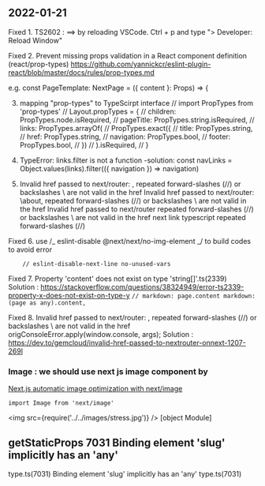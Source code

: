 ## 2022-01-21

Fixed 1. TS2602 :
==> by reloading VSCode.
Ctrl + p and type "> Developer: Reload Window"

Fixed 2. Prevent missing props validation in a React component definition (react/prop-types)
https://github.com/yannickcr/eslint-plugin-react/blob/master/docs/rules/prop-types.md

e.g. const PageTemplate: NextPage<Props> = ({ content }: Props) => {

3. mapping "prop-types" to TypeScirpt interface
   // import PropTypes from 'prop-types'
   // Layout.propTypes = {
   // children: PropTypes.node.isRequired,
   // pageTitle: PropTypes.string.isRequired,
   // links: PropTypes.arrayOf(
   // PropTypes.exact({
   // title: PropTypes.string,
   // href: PropTypes.string,
   // navigation: PropTypes.bool,
   // footer: PropTypes.bool,
   // })
   // ).isRequired,
   // }

4. TypeError: links.filter is not a function
   -solution:
   const navLinks = Object.values(links).filter(({ navigation }) => navigation)

5. Invalid href passed to next/router: \, repeated forward-slashes (//) or backslashes \ are not valid in the href
   Invalid href passed to next/router: \about, repeated forward-slashes (//) or backslashes \ are not valid in the href
   Invalid href passed to next/router repeated forward-slashes (//) or backslashes \ are not valid in the href
   next link typescript repeated forward-slashes (//)

Fixed 6. use /_ eslint-disable @next/next/no-img-element _/ to build codes to avoid error

```
	// eslint-disable-next-line no-unused-vars
```

Fixed 7. Property 'content' does not exist on type 'string[]'.ts(2339)  
 Solution : https://stackoverflow.com/questions/38324949/error-ts2339-property-x-does-not-exist-on-type-y
`// markdown: page.content markdown: (page as any).content,`

Fixed 8. Invalid href passed to next/router: \, repeated forward-slashes (//) or backslashes \ are not valid in the href
origConsoleError.apply(window.console, args);
Solution : https://dev.to/gemcloud/invalid-href-passed-to-nextrouter-onnext-1207-269l

### Image : we should use next js image component by

[Next.js automatic image optimization with next/image](https://blog.logrocket.com/next-js-automatic-image-optimization-next-image/)

```
import Image from 'next/image'
```

<img src={require('../../images/stress.jpg')} />
[object Module]

## getStaticProps 7031 Binding element 'slug' implicitly has an 'any'

type.ts(7031) Binding element 'slug' implicitly has an 'any' type.ts(7031)
